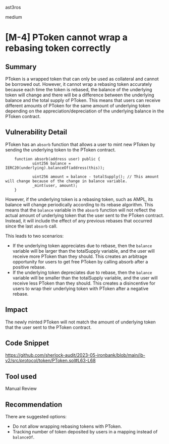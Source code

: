 ast3ros

medium

# [M-4] PToken cannot wrap a rebasing token correctly

## Summary

PToken is a wrapped token that can only be used as collateral and cannot be borrowed out. However, it cannot wrap a rebasing token accurately because each time the token is rebased, the balance of the underlying token will change and there will be a difference between the underlying balance and the total supply of PToken. This means that users can receive different amounts of PToken for the same amount of underlying token depending on the appreciation/depreciation of the underlying balance in the PToken contract.

## Vulnerability Detail

PToken has an `absorb` function that allows a user to mint new PToken by sending the underlying token to the PToken contract.

        function absorb(address user) public {
                uint256 balance = IERC20(underlying).balanceOf(address(this));

                uint256 amount = balance - totalSupply(); // This amount will change because of the change in balance variable.
                _mint(user, amount);
        }

However, if the underlying token is a rebasing token, such as AMPL, its balance will change periodically according to its rebase algorithm. This means that the `balance` variable in the `absorb` function will not reflect the actual amount of underlying token that the user sent to the PToken contract. Instead, it will include the effect of any previous rebases that occurred since the last `absorb` call.

This leads to two scenarios:

- If the underlying token appreciates due to rebase, then the `balance` variable will be larger than the totalSupply variable, and the user will receive more PToken than they should. This creates an arbitrage opportunity for users to get free PToken by calling absorb after a positive rebase.
- If the underlying token depreciates due to rebase, then the `balance` variable will be smaller than the totalSupply variable, and the user will receive less PToken than they should. This creates a disincentive for users to wrap their underlying token with PToken after a negative rebase.

## Impact

The newly minted PToken will not match the amount of underlying token that the user sent to the PToken contract.

## Code Snippet

https://github.com/sherlock-audit/2023-05-ironbank/blob/main/ib-v2/src/protocol/token/PToken.sol#L63-L68

## Tool used

Manual Review

## Recommendation

There are suggested options:
- Do not allow wrapping rebasing tokens with PToken.
- Tracking number of token deposited by users in a mapping instead of `balanceOf`.
